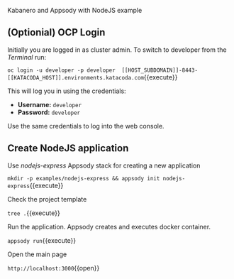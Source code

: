 Kabanero and Appsody with NodeJS example

## (Optionial) OCP Login

Initially you are logged in as cluster admin. To switch to developer from the _Terminal_ run:

``oc login -u developer -p developer  [[HOST_SUBDOMAIN]]-8443-[[KATACODA_HOST]].environments.katacoda.com``{{execute}}

This will log you in using the credentials:

* **Username:** ``developer``
* **Password:** ``developer``

Use the same credentials to log into the web console.

## Create NodeJS application

Use *nodejs-express* Appsody stack for creating a new application

`mkdir -p examples/nodejs-express && appsody init nodejs-express`{{execute}}

Check the project template

`tree .`{{execute}}

Run the application. Appsody creates and executes docker container.

`appsody run`{{execute}}

Open the main page

`http://localhost:3000`{{open}}

